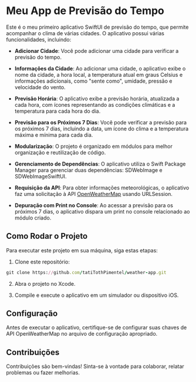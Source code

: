 # Meu App de Previsão do Tempo

Este é o meu primeiro aplicativo SwiftUI de previsão do tempo, que permite acompanhar o clima de várias cidades. O aplicativo possui várias funcionalidades, incluindo:

- **Adicionar Cidade**: Você pode adicionar uma cidade para verificar a previsão do tempo.

- **Informações da Cidade**: Ao adicionar uma cidade, o aplicativo exibe o nome da cidade, a hora local, a temperatura atual em graus Celsius e informações adicionais, como "sente como", umidade, pressão e velocidade do vento.

- **Previsão Horária**: O aplicativo exibe a previsão horária, atualizada a cada hora, com ícones representando as condições climáticas e a temperatura para cada hora do dia.

- **Previsão para os Próximos 7 Dias**: Você pode verificar a previsão para os próximos 7 dias, incluindo a data, um ícone do clima e a temperatura máxima e mínima para cada dia.

- **Modularização**: O projeto é organizado em módulos para melhor organização e reutilização de código.

- **Gerenciamento de Dependências**: O aplicativo utiliza o Swift Package Manager para gerenciar duas dependências: SDWebImage e SDWebImageSwiftUI.

- **Requisição da API**: Para obter informações meteorológicas, o aplicativo faz uma solicitação à API [OpenWeatherMap](https://openweathermap.org/api/one-call-api) usando URLSession.

- **Depuração com Print no Console**: Ao acessar a previsão para os próximos 7 dias, o aplicativo dispara um print no console relacionado ao módulo criado.

## Como Rodar o Projeto

Para executar este projeto em sua máquina, siga estas etapas:

1. Clone este repositório:
   
```ruby
git clone https://github.com/tatiTothPimentel/weather-app.git
```

2. Abra o projeto no Xcode.

3. Compile e execute o aplicativo em um simulador ou dispositivo iOS.

## Configuração

Antes de executar o aplicativo, certifique-se de configurar suas chaves de API OpenWeatherMap no arquivo de configuração apropriado.

## Contribuições

Contribuições são bem-vindas! Sinta-se à vontade para colaborar, relatar problemas ou fazer melhorias.
